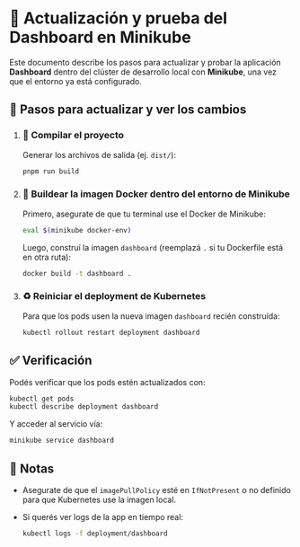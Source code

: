 # 🔄 Actualización y prueba del Dashboard en Minikube

Este documento describe los pasos para actualizar y probar la aplicación **Dashboard** dentro del clúster de desarrollo local con **Minikube**, una vez que el entorno ya está configurado.


## 🚀 Pasos para actualizar y ver los cambios

1. ### 🔧 Compilar el proyecto

   Generar los archivos de salida (ej. `dist/`):

   ```bash
   pnpm run build
   ```

2. ### 🐳 Buildear la imagen Docker dentro del entorno de Minikube

   Primero, asegurate de que tu terminal use el Docker de Minikube:

   ```bash
   eval $(minikube docker-env)
   ```

   Luego, construí la imagen `dashboard` (reemplazá `.` si tu Dockerfile está en otra ruta):

   ```bash
   docker build -t dashboard .
   ```

3. ### ♻️ Reiniciar el deployment de Kubernetes

   Para que los pods usen la nueva imagen `dashboard` recién construída:

   ```bash
   kubectl rollout restart deployment dashboard
   ```

## ✅ Verificación

   Podés verificar que los pods estén actualizados con:

   ```bash
   kubectl get pods
   kubectl describe deployment dashboard
   ```

   Y acceder al servicio vía:

   ```bash
   minikube service dashboard
   ```


## 📌 Notas

* Asegurate de que el `imagePullPolicy` esté en `IfNotPresent` o no definido para que Kubernetes use la imagen local.
* Si querés ver logs de la app en tiempo real:

  ```bash
  kubectl logs -f deployment/dashboard
  ```
